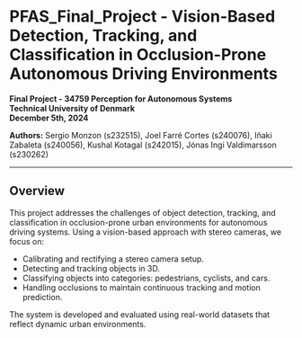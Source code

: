 # PFAS_Final_Project - Vision-Based Detection, Tracking, and Classification in Occlusion-Prone Autonomous Driving Environments

**Final Project - 34759 Perception for Autonomous Systems**  
**Technical University of Denmark**  
**December 5th, 2024**  

**Authors:** Sergio Monzon (s232515), Joel Farré Cortes (s240076), Iñaki Zabaleta (s240056), Kushal Kotagal (s242015), Jónas Ingi Valdimarsson (s230262)  

---

## Overview

This project addresses the challenges of object detection, tracking, and classification in occlusion-prone urban environments for autonomous driving systems. Using a vision-based approach with stereo cameras, we focus on:

- Calibrating and rectifying a stereo camera setup.
- Detecting and tracking objects in 3D.
- Classifying objects into categories: pedestrians, cyclists, and cars.
- Handling occlusions to maintain continuous tracking and motion prediction.

The system is developed and evaluated using real-world datasets that reflect dynamic urban environments.
